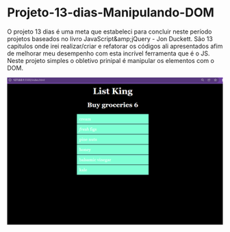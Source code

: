 # Projeto-13-dias-Manipulando-DOM
O projeto 13 dias é uma meta que estabeleci para concluir neste período projetos baseados no livro JavaScript&amp;amp;jQuery - Jon Duckett. 
São 13 capitulos onde irei realizar/criar e refatorar os códigos ali apresentados afim de melhorar meu desempenho com esta incrível ferramenta que é o JS. 
Neste projeto simples o obletivo prinipal é manipular os elementos com o DOM.

<img src='img.png'/>
